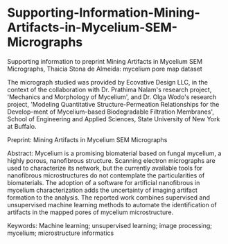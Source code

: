 # Supporting-Information-Mining-Artifacts-in-Mycelium-SEM-Micrographs
Supporting information to preprint Mining Artifacts in Mycelium SEM Micrographs, Thaicia Stona de Almeida: mycelium pore map dataset

The micrograph studied was provided by Ecovative Design LLC, in the context of the collaboration with Dr. Prathima Nalam's research project, 'Mechanics and Morphology of Mycelium', and Dr. Olga Wodo's research project, 'Modeling Quantitative Structure-Permeation Relationships for the Develop-ment of Mycelium-based Biodegradable Filtration Membranes', School of Engineering and Applied Sciences, State University of New York at Buffalo.

Preprint: Mining Artifacts in Mycelium SEM Micrographs

Abstract: Mycelium is a promising biomaterial based on fungal mycelium, a highly porous, nanofibrous structure. Scanning electron micrographs are used to characterize its network, but the currently available tools for nanofibrous microstructures do not contemplate the particularities of biomaterials. The adoption of a software for artificial nanofibrous in mycelium characterization adds the uncertainty of imaging artifact formation to the analysis. The reported work combines supervised and unsupervised machine learning methods to automate the identification of artifacts in the mapped pores of mycelium microstructure.

Keywords: Machine learning; unsupervised learning; image processing; mycelium; microstructure informatics
